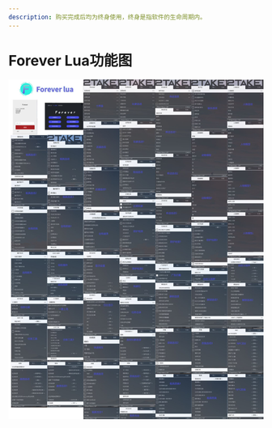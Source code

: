 ```yaml
---
description: 购买完成后均为终身使用，终身是指软件的生命周期内。
---
```


# Forever Lua功能图

![若看不清，请复制到桌面](<../../../.gitbook/assets/for lua.bmp>)
